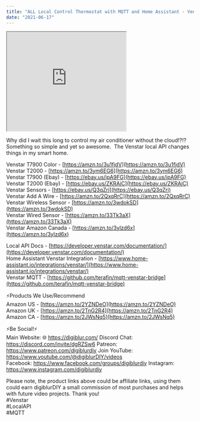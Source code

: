 ```yaml
---
title: "ALL Local Control Thermostat with MQTT and Home Assistant - Venstar T7900"
date: "2021-06-17"
---
```


<iframe allowfullscreen height="266" src="https://www.youtube.com/embed/9b3-S5WdHnE" width="320" youtube-src-=""></iframe>

  

  
Why did I wait this long to control my air conditioner without the cloud!?!?  Something so simple and yet so awesome.  The Venstar local API changes things in my smart home.  

<!--truncate-->

Venstar T7900 Color - [https://amzn.to/3u1fjdV](https://amzn.to/3u1fjdV)  
Venstar T2000 - [https://amzn.to/3ym6EG6](https://amzn.to/3ym6EG6)  
Venstar T7900 (Ebay) - [https://ebay.us/ipA9FG](https://ebay.us/ipA9FG)  
Venstar T2000 (Ebay) - [https://ebay.us/ZKRAjC](https://ebay.us/ZKRAjC)  
Venstar Sensors - [https://ebay.us/Q3qZri](https://ebay.us/Q3qZri)  
Venstar Add A Wire - [https://amzn.to/2QxqRrC](https://amzn.to/2QxqRrC)  
Venstar Wireless Sensor - [https://amzn.to/3wdokSD](https://amzn.to/3wdokSD)  
Venstar Wired Sensor - [https://amzn.to/33Tk3aX](https://amzn.to/33Tk3aX)  
Venstar Amazon Canada - [https://amzn.to/3ylzd6x](https://amzn.to/3ylzd6x)  
  

Local API Docs - [https://developer.venstar.com/documentation/](https://developer.venstar.com/documentation/)  
Home Assistant Venstar Integration - [https://www.home-assistant.io/integrations/venstar/](https://www.home-assistant.io/integrations/venstar/)  
Venstar MQTT - [https://github.com/terafin/mqtt-venstar-bridge](https://github.com/terafin/mqtt-venstar-bridge)  
  

⚡Products We Use/Recommend  
Amazon US - [https://amzn.to/2YZNDeO](https://amzn.to/2YZNDeO)  
Amazon UK - [https://amzn.to/2TnG2R4](https://amzn.to/2TnG2R4)  
Amazon CA - [https://amzn.to/2JWsNq5](https://amzn.to/2JWsNq5)  
  

⚡Be Social!⚡  
Main Website: 🌐 https://digiblur.com/ 
Discord Chat: https://discord.com/invite/dgRZSw6 
Patreon: https://www.patreon.com/digiblurdiy 
Join YouTube: https://www.youtube.com/@digiblurDIY/videos  
Facebook: https://www.facebook.com/groups/digiblurdiy 
Instagram: https://www.instagram.com/digiblurdiy 
  

Please note, the product links above could be affiliate links, using them could earn digiblurDIY a small commission of most purchases and helps with future video projects. Thank you!  
#Venstar  
#LocalAPI  
#MQTT

